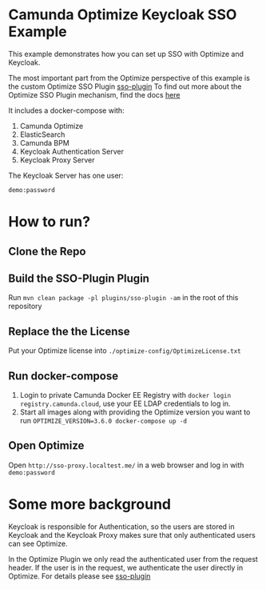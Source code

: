 # Camunda Optimize Keycloak SSO Example

This example demonstrates how you can set up SSO with Optimize and Keycloak.

The most important part from the Optimize perspective of this example is the custom Optimize SSO Plugin
[sso-plugin](../plugins/sso-plugin)
To find out more about the Optimize SSO Plugin mechanism, find the docs [here](https://docs.camunda.org/optimize/latest/technical-guide/plugins/single-sign-on/)

It includes a docker-compose with:
1. Camunda Optimize
2. ElasticSearch
3. Camunda BPM
2. Keycloak Authentication Server
3. Keycloak Proxy Server

The Keycloak Server has one user:

```
demo:password
```

# How to run?

## Clone the Repo

## Build the SSO-Plugin Plugin

Run `mvn clean package -pl plugins/sso-plugin -am` in the root of this repository

## Replace the the License

Put your Optimize license into `./optimize-config/OptimizeLicense.txt`

## Run docker-compose

1. Login to private Camunda Docker EE Registry with `docker login registry.camunda.cloud`, use your EE LDAP credentials to log in.
2. Start all images along with providing the Optimize version you want to run `OPTIMIZE_VERSION=3.6.0 docker-compose up -d`

## Open Optimize

Open `http://sso-proxy.localtest.me/` in a web browser and log in with `demo:password`

# Some more background

Keycloak is responsible for Authentication, so the users are stored in Keycloak and the Keycloak Proxy makes sure that only authenticated users can see Optimize.

In the Optimize Plugin we only read the authenticated user from the request header. If the user is in the request, we authenticate the user directly in Optimize.
For details please see [sso-plugin](../plugins/sso-plugin)